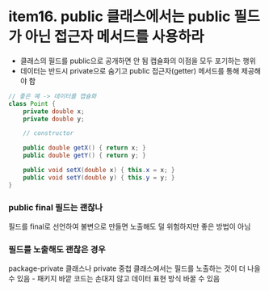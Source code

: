 # item16. public 클래스에서는 public 필드가 아닌 접근자 메서드를 사용하라

-   클래스의 필드를 public으로 공개하면 안 됨 캡슐화의 이점을 모두 포기하는 행위
-   데이터는 반드시 private으로 숨기고 public 접근자(getter) 메서드를 통해 제공해야 함

```java
// 좋은 예 -> 데이터를 캡슐화
class Point {
    private double x;
    private double y;

    // constructor

    public double getX() { return x; }
    public double getY() { return y; }

    public void setX(double x) { this.x = x; }
    public void setY(double y) { this.y = y; }
}
```

### public final 필드는 괜찮나

필드를 final로 선언하여 불변으로 만들면 노출해도 덜 위험하지만 좋은 방법이 아님

### 필드를 노출해도 괜찮은 경우

package-private 클래스나 private 중첩 클래스에서는 필드를 노출하는 것이 더 나을 수 있음 - 패키지 바깥 코드는 손대지 않고 데이터 표현 방식 바꿀 수 있음

